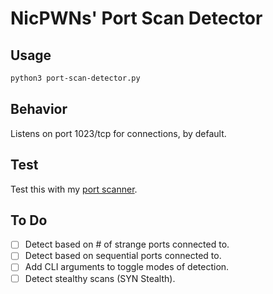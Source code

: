 # NicPWNs' Port Scan Detector

## Usage
```bash
python3 port-scan-detector.py
```

## Behavior
Listens on port 1023/tcp for connections, by default.

## Test
Test this with my [port scanner](../port-scanner).

## To Do
- [ ] Detect based on # of strange ports connected to.
- [ ] Detect based on sequential ports connected to.
- [ ] Add CLI arguments to toggle modes of detection.
- [ ] Detect stealthy scans (SYN Stealth).
